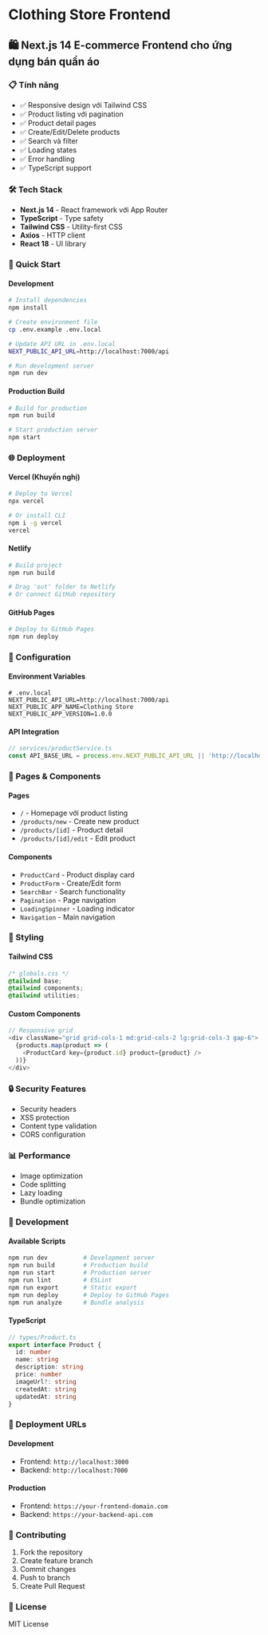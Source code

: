 # Clothing Store Frontend

## 🛍️ Next.js 14 E-commerce Frontend cho ứng dụng bán quần áo

### 📋 Tính năng
- ✅ Responsive design với Tailwind CSS
- ✅ Product listing với pagination
- ✅ Product detail pages
- ✅ Create/Edit/Delete products
- ✅ Search và filter
- ✅ Loading states
- ✅ Error handling
- ✅ TypeScript support

### 🛠️ Tech Stack
- **Next.js 14** - React framework với App Router
- **TypeScript** - Type safety
- **Tailwind CSS** - Utility-first CSS
- **Axios** - HTTP client
- **React 18** - UI library

### 🚀 Quick Start

#### Development
```bash
# Install dependencies
npm install

# Create environment file
cp .env.example .env.local

# Update API URL in .env.local
NEXT_PUBLIC_API_URL=http://localhost:7000/api

# Run development server
npm run dev
```

#### Production Build
```bash
# Build for production
npm run build

# Start production server
npm start
```

### 🌐 Deployment

#### Vercel (Khuyến nghị)
```bash
# Deploy to Vercel
npx vercel

# Or install CLI
npm i -g vercel
vercel
```

#### Netlify
```bash
# Build project
npm run build

# Drag 'out' folder to Netlify
# Or connect GitHub repository
```

#### GitHub Pages
```bash
# Deploy to GitHub Pages
npm run deploy
```

### 🔧 Configuration

#### Environment Variables
```env
# .env.local
NEXT_PUBLIC_API_URL=http://localhost:7000/api
NEXT_PUBLIC_APP_NAME=Clothing Store
NEXT_PUBLIC_APP_VERSION=1.0.0
```

#### API Integration
```typescript
// services/productService.ts
const API_BASE_URL = process.env.NEXT_PUBLIC_API_URL || 'http://localhost:7000/api'
```

### 📱 Pages & Components

#### Pages
- `/` - Homepage với product listing
- `/products/new` - Create new product
- `/products/[id]` - Product detail
- `/products/[id]/edit` - Edit product

#### Components
- `ProductCard` - Product display card
- `ProductForm` - Create/Edit form
- `SearchBar` - Search functionality
- `Pagination` - Page navigation
- `LoadingSpinner` - Loading indicator
- `Navigation` - Main navigation

### 🎨 Styling

#### Tailwind CSS
```css
/* globals.css */
@tailwind base;
@tailwind components;
@tailwind utilities;
```

#### Custom Components
```typescript
// Responsive grid
<div className="grid grid-cols-1 md:grid-cols-2 lg:grid-cols-3 gap-6">
  {products.map(product => (
    <ProductCard key={product.id} product={product} />
  ))}
</div>
```

### 🔒 Security Features
- Security headers
- XSS protection
- Content type validation
- CORS configuration

### 📊 Performance
- Image optimization
- Code splitting
- Lazy loading
- Bundle optimization

### 🧪 Development

#### Available Scripts
```bash
npm run dev          # Development server
npm run build        # Production build
npm run start        # Production server
npm run lint         # ESLint
npm run export       # Static export
npm run deploy       # Deploy to GitHub Pages
npm run analyze      # Bundle analysis
```

#### TypeScript
```typescript
// types/Product.ts
export interface Product {
  id: number
  name: string
  description: string
  price: number
  imageUrl?: string
  createdAt: string
  updatedAt: string
}
```

### 🚀 Deployment URLs

#### Development
- Frontend: `http://localhost:3000`
- Backend: `http://localhost:7000`

#### Production
- Frontend: `https://your-frontend-domain.com`
- Backend: `https://your-backend-api.com`

### 🤝 Contributing
1. Fork the repository
2. Create feature branch
3. Commit changes
4. Push to branch
5. Create Pull Request

### 📄 License
MIT License

